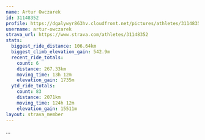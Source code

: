 ```yaml
---
name: Artur Owczarek
id: 31148352
profile: https://dgalywyr863hv.cloudfront.net/pictures/athletes/31148352/15906846/1/large.jpg
username: artur-owczarek
strava_url: https://www.strava.com/athletes/31148352
stats:
  biggest_ride_distance: 106.64km
  biggest_climb_elevation_gain: 542.9m
  recent_ride_totals:
    count: 6
    distance: 267.33km
    moving_time: 13h 12m
    elevation_gain: 1735m
  ytd_ride_totals:
    count: 83
    distance: 2071km
    moving_time: 124h 12m
    elevation_gain: 15511m
layout: strava_member
--- 
```

...
